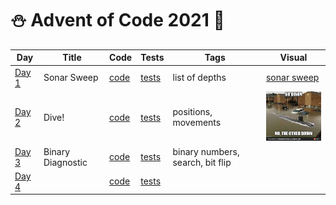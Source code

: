 # ⛄️ Advent of Code 2021 🥶

| Day  | Title | Code | Tests | Tags | Visual |
| ---- | ----- | ---- | ----- | ---- | ------ |
| [Day 1](https://adventofcode.com/2021/day/1)   | Sonar Sweep  | [code](day01/Day1.kt) | [tests](../../../test/kotlin/aoc2021/day01/Day1KtTest.kt) | list of depths | [sonar sweep](day01/assets/sonar_sweep.gif) |
| [Day 2](https://adventofcode.com/2021/day/2)   | Dive!        | [code](day02/Day2.kt) | [tests](../../../test/kotlin/aoc2021/day02/Day2KtTest.kt) | positions, movements | <img src="day02/assets/img.png" alt="Visualisation of Day 3" width="140"/> |
| [Day 3](https://adventofcode.com/2021/day/3)   | Binary Diagnostic | [code](day03/Day3.kt) | [tests](../../../test/kotlin/aoc2021/day03/Day3KtTest.kt) | binary numbers, search, bit flip |  |
| [Day 4](https://adventofcode.com/2021/day/4)   |  | [code](day04/Day4.kt) | [tests](../../../test/kotlin/aoc2021/day04/DayKtTest.kt) |  |  |

